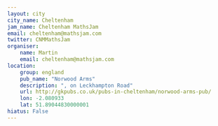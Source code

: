 ```yaml
---
layout: city                                           
city_name: Cheltenham                                                               
jam_name: Cheltenham MathsJam
email: cheltenham@mathsjam.com
twitter: CNMMathsJam
organiser:
    name: Martin
    email: cheltenham@mathsjam.com
location:
    group: england
    pub_name: "Norwood Arms"
    description: ", on Leckhampton Road"
    url: http://gkpubs.co.uk/pubs-in-cheltenham/norwood-arms-pub/
    lon: -2.080933
    lat: 51.89044830000001
hiatus: False
---
```

